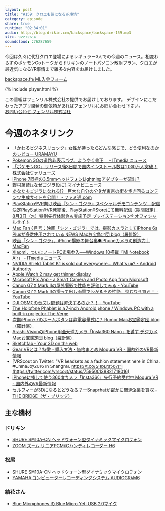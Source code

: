 ```yaml
---
layout: post
title: "#159: クロエも気になるVR事情"
category: episode
share: true
runtime: "02:34:01"
audio: http://blog.drikin.com/backspace/backspace-159.mp3
size: 92272614
soundcloud: 276287659
---
```


今回は久々に代打クロエ登場によるレギュラー3人での今週のニュース。相変わらずのポケモンGoトークからドリキンのノートパソコン散財プラン、クロエが最近気になるVR事情まで雑多な内容をお届けしました。

[backspace.fm ML入会フォーム](http://backspace.us11.list-manage.com/subscribe?u=09c933bd3997c1d16dbed156a&id=84b6529b91)

{% include player.html %}

この番組はフェンリル株式会社の提供でお届けしております。
デザインにこだわったアプリ開発の御依頼があればフェンリルにお問い合わせ下さい。  
[お問い合わせ  フェンリル株式会社](https://secure.fenrir-inc.com/jp/inquiry/)

# 今週のネタリンク
* [「かわるビジネスリュック」女性が持ったらどんな感じで、どう便利なのかのレビュー  URAMAYU](http://uramayu.com/blog/2016/07/kawaru_business_rucksack.html)
* [Pokemon GOの道路非表示バグ、ようやく修正　 - ITmedia ニュース](http://www.itmedia.co.jp/news/articles/1607/31/news017.html)
* [「ポケモンGO」リリース後3日間で国内インストール数は1,000万人突破！  株式会社ヴァリューズ](http://www.valuesccg.com/topics/detail/id=256)
* [iPhone 7同梱の3.5mmヘッドフォンLightningアダプターが流出？](http://www.itmedia.co.jp/news/articles/1607/29/news076.html)
* [野村萬斎はなぜゴジラ役に?  マイナビニュース](http://news.mynavi.jp/articles/2016/07/29/sin/)
* [あなたもゴジラになれる!?　巨大な自分の分身が東京の街を歩き回るコンテンツ生成サイトを公開！ - ファミ通.com](http://www.famitsu.com/news/201607/29112197.html)
* [PlayStation®VR向け映画『シン・ゴジラ』スペシャルデモコンテンツ　配信決定PlayStation®VR発売後、PlayStation®Storeにて無料配信（期間限定）8月3日（水）特別先行体験会も実施予定  プレイステーション® オフィシャルサイト](http://www.jp.playstation.com/info/release/nr-20160614-sg-psvr.html)
* [Mac Fan 8月号：映画「シン・ゴジラ」では、撮影カメラとしてiPhone 6s Plusが多数使用されている  NEWS  Macお宝鑑定団 blog（羅針盤）](http://www.macotakara.jp/blog/news/entry-30236.html)
* [映画「シン・ゴジラ」、iPhone撮影の舞台裏●iPhoneカメラの創造力｜MacFan](https://book.mynavi.jp/macfan/detail_summary/id=54115)
* [Xiaomi、ついにノートPC市場参入──Windows 10搭載「Mi Notebook Air」 - ITmedia ニュース](http://www.itmedia.co.jp/news/articles/1607/28/news078.html)
* [NVIDIA Shield Tablet K1 is sold out everywhere... What's up? - Android Authority](http://www.androidauthority.com/nvidia-shield-tablet-k1-sold-out-706499/)
* [Apple Watch 2 may get thinner display](http://www.cultofmac.com/440256/apple-watch-2-may-get-thinner-display-solution/)
* [Microsoft Pix App - a Smart Camera and Photo App from Microsoft](https://www.microsoft.com/en-us/research/product/microsoftpix/)
* [Canon G7 X Mark IIの屋外撮影で性能を評価してみる - YouTube](https://www.youtube.com/watch?v=wQLLVVQ-KCw&feature=youtu.be)
* [Canon G7 X Mark IIの撮って出し画質でわかるその性能。悩むなら買え！ - YouTube](https://www.youtube.com/watch?v=39Pj_FMvyyQ&feature=youtu.be)
* [DJI OSMOの音ズレ問題は解決するのか？！ - YouTube](https://www.youtube.com/watch?v=LP888ZKwBIU&feature=youtu.be)
* [The Holofone Phablet is a 7-inch Android phone / Windows PC with a built-in projector  The Verge](http://www.theverge.com/circuitbreaker/2016/7/29/12324728/holofone-phablet-android-windows-10-projector)
* [次期iPhone 7のホームボタンは静電容量式に？  Rumor  Macお宝鑑定団 blog（羅針盤）](http://www.macotakara.jp/blog/rumor/entry-30388.html)
* [Arashi VisionのiPhone用全天球カメラ「Insta360 Nano」を試す  デジカメ  Macお宝鑑定団 blog（羅針盤）](http://www.macotakara.jp/blog/digital_camera/entry-30393.html)
* [Sketchfab - Your 3D on the web](https://sketchfab.com/)
* [Gear VRとは？特徴・購入方法・価格まとめ  Mogura VR - 国内外のVR最新情報](http://www.moguravr.com/gearvr/)
* [VRScout on Twitter: "VR headsets as a fashion statement here in China. #ChinaJoy2016 in Shanghai. https://t.co/SHbLrs567j"](https://twitter.com/vrscout/status/759500138821718016)
* [iPhoneに挿して使う360度カメラ「Insta360」先行予約受付中  Mogura VR - 国内外のVR最新情報](http://www.moguravr.com/insta360-vr/)
* [セルフィーが3Dになるとどうなる？ーSnapchatが密かに関連企業を買収 - THE BRIDGE（ザ・ブリッジ）](http://thebridge.jp/2016/06/snapchat-secretly-acquires-seene-a-computer-vision-startup-that-lets-mobile-users-make-3d-selfies-pickupnews)

## 主な機材

### ドリキン
* [SHURE  SM10A-CN ヘッドウォーン型ダイナミックマイクロフォン](http://amzn.to/1LXIGkV) 
* [ZOOM ズーム リニアPCM/ICハンディレコーダー H6](http://amzn.to/29BOo5n)

### 松尾
* [SHURE  SM10A-CN ヘッドウォーン型ダイナミックマイクロフォン](http://amzn.to/1LXIGkV) 
* [YAMAHA コンピューターレコーディングシステム AUDIOGRAM6](http://amzn.to/1Rsyq5W)

### 結花さん
* [Blue Microphones の Blue Micro Yeti USB 2.0マイク](http://amzn.to/1QWLhTS)